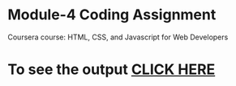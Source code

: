 

# Module-4 Coding Assignment

Coursera course: HTML, CSS, and Javascript for Web Developers

# To see the output [CLICK HERE](https://shubhamadhavii.github.io/Module-4-Coding-Assignment/index.html)

